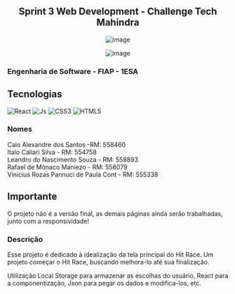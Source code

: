 <h2 align="center">Sprint 3 Web Development - Challenge Tech Mahindra</h2>
<div align="center" width="100px">

![image](https://github.com/Leandrns/python-challenge/assets/162051430/704013e4-e8d1-4782-ac57-2ac59443731b)


![image](https://github.com/Leandrns/python-challenge/assets/162051430/d646bbf7-64d9-4386-b640-1a82c17746a5)
</div>

### Engenharia de Software - FIAP - 1ESA


## Tecnologias
![React](https://img.shields.io/badge/react-%2320232a.svg?style=for-the-badge&logo=react&logoColor=%2361DAFB)
![Js](https://img.shields.io/badge/JavaScript-F7DF1E?style=for-the-badge&logo=javascript&logoColor=black)
![CSS3](https://img.shields.io/badge/CSS3-1572B6?style=for-the-badge&logo=css3&logoColor=white)
![HTML5](https://img.shields.io/badge/HTML5-E34F26?style=for-the-badge&logo=html5&logoColor=white)

### Nomes
Caio Alexandre dos Santos -RM: 558460 <br>
Italo Caliari Silva - RM: 554758<br>
Leandro do Nascimento Souza - RM: 558893<br>
Rafael de Mônaco Maniezo - RM: 556079<br>
Vinicius Rozas Pannuci de Paula Cont - RM: 555338<br>

## Importante
<p>O projeto não é a versão final, as demais páginas ainda serão trabalhadas, junto com a responsividade!</p>

### Descrição
<p>Esse projeto é dedicado à idealização da tela principal do Hit Race. Um projeto começar o Hit Race, buscando melhora-lo até sua finalização.</p>
<p>Utilização Local Storage para armazenar as escolhas do usuário, React para a componentização, Json para pegar os dados e modifica-los, etc.</p>
